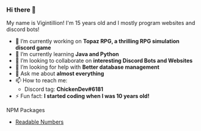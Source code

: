 ### Hi there 👋

My name is Vigintillion! I'm 15 years old and I mostly program websites and discord bots!

- 🔭 I’m currently working on **Topaz RPG, a thrilling RPG simulation discord game**
- 🌱 I’m currently learning **Java and Python**
- 👯 I’m looking to collaborate on **interesting Discord Bots and Websites**
- 🤔 I’m looking for help with **Better database management**
- 💬 Ask me about **almost everything**
- 📫 How to reach me:
  - Discord tag: **ChickenDev#6181**
- ⚡ Fun fact: **I started coding when I was 10 years old!**

NPM Packages
- [Readable Numbers](https://www.npmjs.com/package/readable-numbers)


